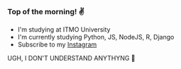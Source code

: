 ### Top of the morning! :v:

- I'm studying at ITMO University
- I'm currently studying Python, JS, NodeJS, R, Django
- Subscribe to my [Instagram](https://www.instagram.com/nesterenkojul/?hl=ru)

UGH, I DON'T UNDERSTAND ANYTHYNG :no_good:
